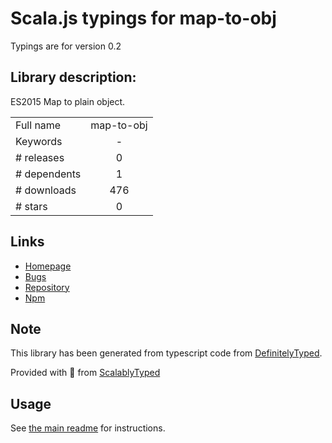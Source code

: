 
# Scala.js typings for map-to-obj

Typings are for version 0.2

## Library description:
ES2015 Map to plain object.

|                    |                 |
| ------------------ | :-------------: |
| Full name          | map-to-obj |
| Keywords           | - |
| # releases         | 0 |
| # dependents       | 1 |
| # downloads        | 476 |
| # stars            | 0 |

## Links
- [Homepage](https://github.com/egoist/map-to-obj#readme)
- [Bugs](https://github.com/egoist/map-to-obj/issues)
- [Repository](https://github.com/egoist/map-to-obj)
- [Npm](https://www.npmjs.com/package/map-to-obj)
    


## Note
This library has been generated from typescript code from [DefinitelyTyped](https://definitelytyped.org).

Provided with :purple_heart: from [ScalablyTyped](https://github.com/oyvindberg/ScalablyTyped)

## Usage
See [the main readme](../../readme.md) for instructions.


